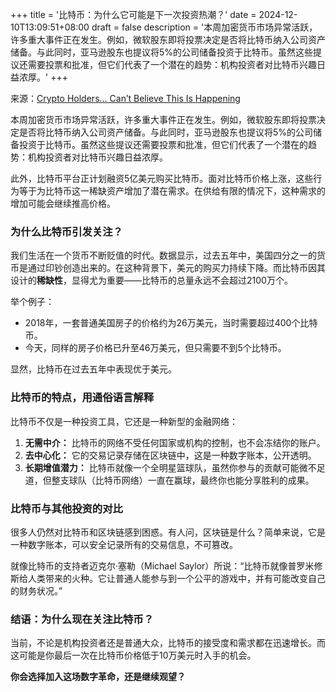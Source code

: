 +++
title = '比特币：为什么它可能是下一次投资热潮？'
date = 2024-12-10T13:09:51+08:00
draft = false
description = '本周加密货币市场异常活跃，许多重大事件正在发生。例如，微软股东即将投票决定是否将比特币纳入公司资产储备。与此同时，亚马逊股东也提议将5%的公司储备投资于比特币。虽然这些提议还需要投票和批准，但它们代表了一个潜在的趋势：机构投资者对比特币兴趣日益浓厚。'
+++

来源：[Crypto Holders… Can’t Believe This Is Happening](https://www.youtube.com/watch?v=jfjkosNcDiY)

本周加密货币市场异常活跃，许多重大事件正在发生。例如，微软股东即将投票决定是否将比特币纳入公司资产储备。与此同时，亚马逊股东也提议将5%的公司储备投资于比特币。虽然这些提议还需要投票和批准，但它们代表了一个潜在的趋势：机构投资者对比特币兴趣日益浓厚。

此外，比特币平台正计划融资5亿美元购买比特币。面对比特币价格上涨，这些行为等于为比特币这一稀缺资产增加了潜在需求。在供给有限的情况下，这种需求的增加可能会继续推高价格。

### **为什么比特币引发关注？**

我们生活在一个货币不断贬值的时代。数据显示，过去五年中，美国四分之一的货币是通过印钞创造出来的。在这种背景下，美元的购买力持续下降。而比特币因其设计的**稀缺性**，显得尤为重要——比特币的总量永远不会超过2100万个。

举个例子：
- 2018年，一套普通美国房子的价格约为26万美元，当时需要超过400个比特币。
- 今天，同样的房子价格已升至46万美元，但只需要不到5个比特币。

显然，比特币在过去五年中表现优于美元。

### **比特币的特点，用通俗语言解释**

比特币不仅是一种投资工具，它还是一种新型的金融网络：
1. **无需中介：** 比特币的网络不受任何国家或机构的控制，也不会冻结你的账户。
2. **去中心化：** 它的交易记录存储在区块链中，这是一种数字账本，公开透明。
3. **长期增值潜力：** 比特币就像一个全明星篮球队，虽然你参与的贡献可能微不足道，但整支球队（比特币网络）一直在赢球，最终你也能分享胜利的成果。

### **比特币与其他投资的对比**

很多人仍然对比特币和区块链感到困惑。有人问，区块链是什么？简单来说，它是一种数字账本，可以安全记录所有的交易信息，不可篡改。

就像比特币的支持者迈克尔·塞勒（Michael Saylor）所说：“比特币就像普罗米修斯给人类带来的火种。它让普通人能参与到一个公平的游戏中，并有可能改变自己的财务状况。”

### **结语：为什么现在关注比特币？**
当前，不论是机构投资者还是普通大众，比特币的接受度和需求都在迅速增长。而这可能是你最后一次在比特币价格低于10万美元时入手的机会。

**你会选择加入这场数字革命，还是继续观望？**
